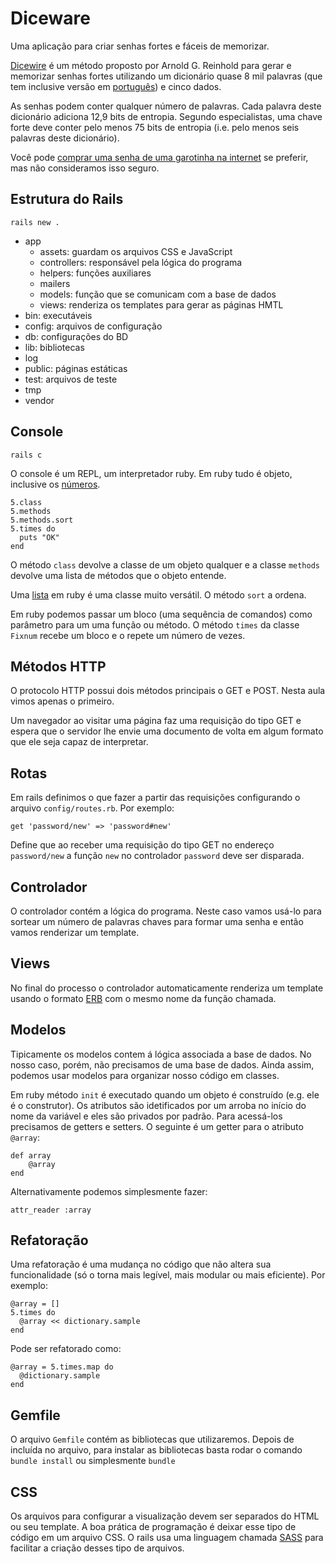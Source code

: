 # Diceware
Uma aplicação para criar senhas fortes e fáceis de memorizar.

[Dicewire](http://world.std.com/~reinhold/diceware.html) é um método proposto por Arnold G. Reinhold para gerar e memorizar senhas fortes utilizando um dicionário quase 8 mil palavras (que tem inclusive versão em [português](https://gist.github.com/patxipierce/3a96b1927b844ce47c04a242651bafc2)) e cinco dados.

As senhas podem conter qualquer número de palavras. Cada palavra deste dicionário adiciona 12,9 bits de entropia. Segundo especialistas, uma chave forte deve conter pelo menos 75 bits de entropia (i.e. pelo menos seis palavras deste dicionário).

Você pode [comprar uma senha de uma garotinha na internet](http://www.dicewarepasswords.com/) se preferir, mas não consideramos isso seguro.

## Estrutura do Rails
`rails new .`

* app
  * assets: guardam os arquivos CSS e JavaScript
  * controllers: responsável pela lógica do programa
  * helpers: funções auxiliares
  * mailers
  * models: função que se comunicam com a base de dados
  * views: renderiza os templates para gerar as páginas HMTL
* bin: executáveis
* config: arquivos de configuração
* db: configurações do BD
* lib: bibliotecas
* log
* public: páginas estáticas
* test: arquivos de teste
* tmp
* vendor

## Console
`rails c`

O console é um REPL, um interpretador ruby.
Em ruby tudo é objeto, inclusive os [números](http://ruby-doc.org/core-2.2.0/Fixnum.html).

```
5.class
5.methods
5.methods.sort
5.times do
  puts "OK"
end
```

O método `class` devolve a classe de um objeto qualquer e a classe `methods` devolve uma lista de métodos que o objeto entende.

Uma [lista](http://ruby-doc.org/core-2.4.0/Array.html) em ruby é uma classe muito versátil. O método `sort` a ordena.

Em ruby podemos passar um bloco (uma sequência de comandos) como parâmetro para um uma função ou método. O método `times` da classe `Fixnum` recebe um bloco e o repete um número de vezes.

## Métodos HTTP
O protocolo HTTP possui dois métodos principais o GET e POST. Nesta aula vimos apenas o primeiro.

Um navegador ao visitar uma página faz uma requisição do tipo GET e espera que o servidor lhe envie uma documento de volta em algum formato que ele seja capaz de interpretar.

## Rotas
Em rails definimos o que fazer a partir das requisições configurando o arquivo `config/routes.rb`. Por exemplo:

```
get 'password/new' => 'password#new'
```

Define que ao receber uma requisição do tipo GET no endereço `password/new` a função `new` no controlador `password` deve ser disparada.

## Controlador
O controlador contém a lógica do programa. Neste caso vamos usá-lo para sortear um número de palavras chaves para formar uma senha e então vamos renderizar um template.

## Views
No final do processo o controlador automaticamente renderiza um template usando o formato [ERB](http://ruby-doc.org/stdlib-2.4.0/libdoc/erb/rdoc/ERB.html) com o mesmo nome da função chamada.

## Modelos
Tipicamente os modelos contem á lógica associada a base de dados. No nosso caso, porém, não precisamos de uma base de dados. Ainda assim, podemos usar modelos para organizar nosso código em classes.

Em ruby método `init` é executado quando um objeto é construído (e.g. ele é o construtor). Os atributos são idetificados por um arroba no início do nome da variável e eles são privados por padrão. Para acessá-los precisamos de getters e setters. O seguinte é um getter para o atributo `@array`:

```
def array
    @array
end
```

Alternativamente podemos simplesmente fazer:
```
attr_reader :array
```

## Refatoração
Uma refatoração é uma mudança no código que não altera sua funcionalidade (só o torna mais legível, mais modular ou mais eficiente). Por exemplo:
```
@array = []
5.times do
  @array << dictionary.sample
end
```

Pode ser refatorado como:

```
@array = 5.times.map do
  @dictionary.sample
end
```

## Gemfile
O arquivo `Gemfile` contém as bibliotecas que utilizaremos. Depois de incluída no arquivo, para instalar as bibliotecas basta rodar o comando `bundle install` ou simplesmente `bundle`

## CSS
Os arquivos para configurar a visualização devem ser separados do HTML ou seu template. A boa prática de programação é deixar esse tipo de código em um arquivo CSS. O rails usa uma linguagem chamada [SASS](https://sass-lang.com/) para facilitar a criação desses tipo de arquivos.


